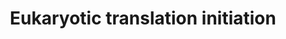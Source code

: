 ---
annotations:
- type: Pathway Ontology
  value: translation initiation pathway
authors:
- MaintBot
- AlexanderPico
- ReactomeTeam
- Anwesha
- Eweitz
description: 'Initiation of translation in the majority of eukaryotic cellular mRNAs
  depends on the 5''-cap (m7GpppN) and involves ribosomal scanning of the 5'' untranslated
  region (5''-UTR) for an initiating AUG start codon. Therefore, this mechanism is
  often called cap-dependent translation initiation. Proximity to the cap, as well
  as the nucleotides surrounding an AUG codon, influence the efficiency of the start
  site recognition during the scanning process. However, if the recognition site is
  poor enough, scanning ribosomal subunits will ignore and skip potential starting
  AUGs, a phenomenon called leaky scanning. Leaky scanning allows a single mRNA to
  encode several proteins that differ in their amino-termini. Merrick (2010) provides
  an overview of this process and hghlights several features of it that remain incompletely
  understood.<p>Several eukaryotic cell and viral mRNAs initiate translation by an
  alternative mechanism that involves internal initiation rather than ribosomal scanning.
  These mRNAs contain complex nucleotide sequences, called internal ribosomal entry
  sites, where ribosomes bind in a cap-independent manner and start translation at
  the closest downstream AUG codon.<br> Initiation on several viral and cellular mRNAs
  is cap-independent and is mediated by binding of the ribosome to internal ribosome
  entry site (IRES) elements. These elements are often found in characteristically
  long structured regions on the 5''-UTR of an mRNA that may or may not have regulatory
  upstream open reading frames (uORFs). Both of these features on the 5''-end of the
  mRNA hinder ribosomal scanning, and thus promote a cap-independent translation initiation
  mechanism. IRESs act as specific translational enhancers that allow translation
  initiation to occur in response to specific stimuli and under the control of different
  trans-acting factors, as for example when cap-dependent protein synthesis is shut
  off during viral infection. Such regulatory elements have been identified in the
  mRNAs of growth factors, protooncogenes, angiogenesis factors, and apoptosis regulators,
  which are translated under a variety of stress conditions, including hypoxia, serum
  deprivation, irradiation and apoptosis. Thus, cap-independent translational control
  might have evolved to regulate cellular responses in acute but transient stress
  conditions that would otherwise lead to cell death, while the same mechanism is
  of major importance for viral mRNAs to bypass the shutting-off of host protein synthesis
  after infection. Encephalomyocarditis virus (EMCV) and hepatitis C virus exemplify
  two distinct mechanisms of IRES-mediated initiation. In contrast to cap-dependent
  initiation, the eIF4A and eIF4G subunits of eIF4F bind immediately upstream of the
  EMCV initiation codon and promote binding of a 43S complex. Accordingly, EMCV initiation
  does not involve scanning and does not require eIF1, eIF1A, and the eIF4E subunit
  of eIF4F. Nonetheless, initiation on some EMCV-like IRESs requires additional non-canonical
  initiation factors, which alter IRES conformation and promote binding of eIF4A/eIF4G.
  Initiation on the hepatitis C virus IRES is simpler: a 43S complex containing only
  eIF2 and eIF3 binds directly to the initiation codon as a result of specific interaction
  of the IRES and the 40S subunit.  View original pathway at [http://www.reactome.org/PathwayBrowser/#DIAGRAM=72613
  Reactome].'
last-edited: 2021-05-22
organisms:
- Homo sapiens
redirect_from:
- /index.php/Pathway:WP1812
- /instance/WP1812
schema-jsonld:
- '@context': https://schema.org/
  '@id': https://wikipathways.github.io/pathways/WP1812.html
  '@type': Dataset
  creator:
    '@type': Organization
    name: WikiPathways
  description: 'Initiation of translation in the majority of eukaryotic cellular mRNAs
    depends on the 5''-cap (m7GpppN) and involves ribosomal scanning of the 5'' untranslated
    region (5''-UTR) for an initiating AUG start codon. Therefore, this mechanism
    is often called cap-dependent translation initiation. Proximity to the cap, as
    well as the nucleotides surrounding an AUG codon, influence the efficiency of
    the start site recognition during the scanning process. However, if the recognition
    site is poor enough, scanning ribosomal subunits will ignore and skip potential
    starting AUGs, a phenomenon called leaky scanning. Leaky scanning allows a single
    mRNA to encode several proteins that differ in their amino-termini. Merrick (2010)
    provides an overview of this process and hghlights several features of it that
    remain incompletely understood.<p>Several eukaryotic cell and viral mRNAs initiate
    translation by an alternative mechanism that involves internal initiation rather
    than ribosomal scanning. These mRNAs contain complex nucleotide sequences, called
    internal ribosomal entry sites, where ribosomes bind in a cap-independent manner
    and start translation at the closest downstream AUG codon.<br> Initiation on several
    viral and cellular mRNAs is cap-independent and is mediated by binding of the
    ribosome to internal ribosome entry site (IRES) elements. These elements are often
    found in characteristically long structured regions on the 5''-UTR of an mRNA
    that may or may not have regulatory upstream open reading frames (uORFs). Both
    of these features on the 5''-end of the mRNA hinder ribosomal scanning, and thus
    promote a cap-independent translation initiation mechanism. IRESs act as specific
    translational enhancers that allow translation initiation to occur in response
    to specific stimuli and under the control of different trans-acting factors, as
    for example when cap-dependent protein synthesis is shut off during viral infection.
    Such regulatory elements have been identified in the mRNAs of growth factors,
    protooncogenes, angiogenesis factors, and apoptosis regulators, which are translated
    under a variety of stress conditions, including hypoxia, serum deprivation, irradiation
    and apoptosis. Thus, cap-independent translational control might have evolved
    to regulate cellular responses in acute but transient stress conditions that would
    otherwise lead to cell death, while the same mechanism is of major importance
    for viral mRNAs to bypass the shutting-off of host protein synthesis after infection.
    Encephalomyocarditis virus (EMCV) and hepatitis C virus exemplify two distinct
    mechanisms of IRES-mediated initiation. In contrast to cap-dependent initiation,
    the eIF4A and eIF4G subunits of eIF4F bind immediately upstream of the EMCV initiation
    codon and promote binding of a 43S complex. Accordingly, EMCV initiation does
    not involve scanning and does not require eIF1, eIF1A, and the eIF4E subunit of
    eIF4F. Nonetheless, initiation on some EMCV-like IRESs requires additional non-canonical
    initiation factors, which alter IRES conformation and promote binding of eIF4A/eIF4G.
    Initiation on the hepatitis C virus IRES is simpler: a 43S complex containing
    only eIF2 and eIF3 binds directly to the initiation codon as a result of specific
    interaction of the IRES and the 40S subunit.  View original pathway at [http://www.reactome.org/PathwayBrowser/#DIAGRAM=72613
    Reactome].'
  keywords:
  - 80S:Met-tRNAi:mRNA:eIF5B:GTP
  - of ceruloplasmin
  - 'RPL27 '
  - complex
  - 'RPS24 '
  - 'EIF3D '
  - 'RPS3A '
  - 'GDP '
  - 'RPS13 '
  - 'EIF4E '
  - 'RPS27L '
  - 'RPS28 '
  - 'RPL5 '
  - mRNA:eIF4F:eIF4B:eIF4H:PABP
  - 'RPL17 '
  - 'RPL10A '
  - eIF1
  - 'GTP '
  - 'EIF2B5 '
  - 'EIF5B '
  - 80S:Met-tRNAi:mRNA
  - 'eIF2:GDP: eIF2B'
  - 'EIF1AX '
  - 'RPS19 '
  - ADP
  - 40S ribosomal
  - 'EIF2S2 '
  - 3' UTR GAIT element
  - 'RPL18A '
  - 'RPL37A '
  - 'RPL35 '
  - eIF2B subunits
  - Ceruloplasmin
  - 'EIF3G '
  - EIF2S1:EIF2S2:EIF2S3
  - 'RPL41 '
  - 'RPL14 '
  - 40S:Met-tRNAi:mRNA
  - 'EIF3B '
  - 'EIF4A2 '
  - complex lacking
  - 'RPS29 '
  - 'RPL38 '
  - eIF2:GTP
  - initiation complex
  - 'RPS17 '
  - 'RPL10 '
  - Pi
  - EIF1AX
  - 'RPS18 '
  - 'RPL23A '
  - '18S rRNA '
  - '5S rRNA '
  - 'EIF2S3 '
  - 'RPL18 '
  - 48S complex
  - 'RPL11 '
  - Met-tRNAi
  - 'EIF4B '
  - 'RPL40 '
  - 60S ribosomal
  - 'RPS8 '
  - 'RPL8 '
  - 'RPS21 '
  - 'RPL39L '
  - 'mRNA '
  - 'EIF2B2 '
  - 'RPS26 '
  - '5.8S rRNA '
  - L13a kinase
  - 'p-RPL13A '
  - mRNA within  the
  - eIF3 subunits
  - eIF4F:mRNP
  - 'RPLP0 '
  - '28S rRNA '
  - 'EIF4EBP1 '
  - EIF4H
  - 'RPL37 '
  - 'RPS9 '
  - 'RPS25 '
  - 60s ribosomal
  - 'EIF3C '
  - 'RPL34 '
  - 'RPL3L '
  - 'RPS7 '
  - in RNP
  - EIF4B
  - EIF5
  - 'RPL7A '
  - 'RPL24 '
  - 'RPS6 '
  - 'RPL23 '
  - 'EIF3M '
  - 'RPL22L1 '
  - 'RPL7 '
  - 'RPL22 '
  - 'RPS4X '
  - eIF2:GDP
  - 'RPL31 '
  - phospho-L13a
  - 'RPL21 '
  - 'Met-tRNAi '
  - RPL13A
  - ternary complex
  - eIF4F
  - 'RPL36 '
  - 'RPL29 '
  - 'EIF3H '
  - 40S:eIF3:eIF1A
  - 'RPSA '
  - GDP
  - 'RPL30 '
  - 'RPL28 '
  - 80S ribosome
  - 'RPL26 '
  - 'RPL27A '
  - 'EIF4G1 '
  - EIF4G1
  - EIF4E
  - 'RPS10 '
  - 'EIF3J '
  - 'RPS27 '
  - '43S:'
  - eIF5B:GTP
  - 'RPLP2 '
  - 'RPL35A '
  - 'RPS15A '
  - 'RPS14 '
  - 'EIF2B3 '
  - 'associated wth the '
  - 'RPS16 '
  - 'RPS4Y2 '
  - 'RPS4Y1 '
  - L13a subunit
  - 'RPL9 '
  - 'RPL10L '
  - (ribonucleoprotein)
  - 'EIF2S1 '
  - 'EIF3I '
  - 'RPL3 '
  - 'RPS2 '
  - 'RPS12 '
  - 'RPL39 '
  - 'RPS20 '
  - 'RPL32 '
  - PABPC1
  - 'EIF3F '
  - eIF4A subunits
  - RNA-binding protein
  - 'RPL4 '
  - EIF4EBP1
  - 'RPL13A '
  - ATP
  - 'RPS23 '
  - complexes
  - 'RPL13 '
  - 'RPLP1 '
  - 'EIF2B4 '
  - 'RNA-binding protein in RNP (ribonucleoprotein) complexes '
  - GTP
  - 'RPL6 '
  - 'EIF4A1 '
  - eIF5B:GDP
  - p-RPL13A
  - 'EIF2B1 '
  - 'RPS11 '
  - 'RPL26L1 '
  - 'Ceruloplasmin mRNA '
  - 'EIF3K '
  - 'EIF4H '
  - 'EIF3A '
  - 'EIF3E '
  - 'FAU '
  - 'EIF3L '
  - 'RPS3 '
  - 'RPL12 '
  - mRNP
  - 'RPL36A '
  - mRNA:eIF4F:eIF4B:eIF4H
  - eIF4E:4E-BP
  - 'PABPC1 '
  - 'RPL15 '
  - 'RPL36AL '
  - 43S:mRNA:eIF4F:eIF4B:eIF4H
  - 'RPL19 '
  - translation
  - 'RPS5 '
  - 43S complex
  - 'RPS27A(77-156) '
  - 'RPS15 '
  license: CC0
  name: Eukaryotic translation initiation
seo: CreativeWork
title: Eukaryotic translation initiation
wpid: WP1812
---